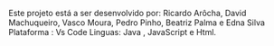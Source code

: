 Este projeto está a ser desenvolvido por: Ricardo Arôcha, David Machuqueiro, Vasco Moura, Pedro Pinho, Beatriz Palma e Edna Silva
Plataforma : Vs Code
Linguas: Java , JavaScript e Html.

